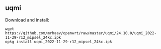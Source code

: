 ## uqmi

Download and install:
```
wget https://github.com/mrhaav/openwrt/raw/master/uqmi/24.10.0/uqmi_2022-11-29-r12_mipsel_24kc.ipk
opkg install uqmi_2022-11-29-r12_mipsel_24kc.ipk
```
